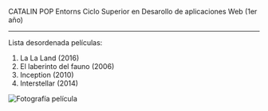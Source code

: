 CATALIN POP
Entorns
Ciclo Superior en Desarollo de aplicaciones Web (1er año)

---------------------------------------------------------

Lista desordenada películas:

1. La La Land (2016)
2. El laberinto del fauno (2006)
3. Inception (2010)
4. Interstellar (2014)

![Fotografía película](https://www.imdb.com/es-es/title/tt0816692/mediaviewer/rm4043724800/?ref_=tt_ov_i)
